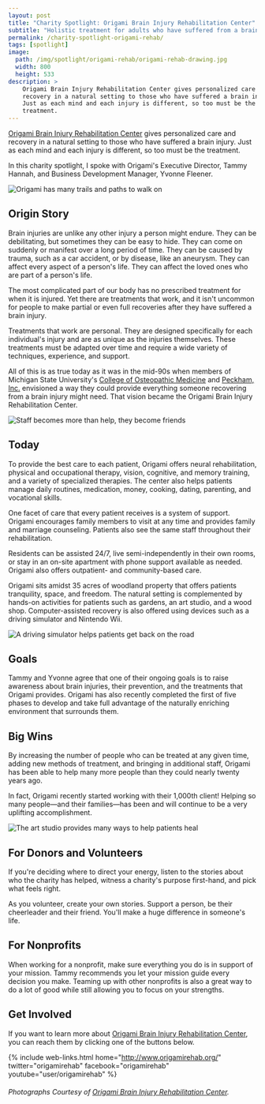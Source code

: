 ```yaml
---
layout: post
title: "Charity Spotlight: Origami Brain Injury Rehabilitation Center"
subtitle: "Holistic treatment for adults who have suffered from a brain injury."
permalink: /charity-spotlight-origami-rehab/
tags: [spotlight]
image:
  path: /img/spotlight/origami-rehab/origami-rehab-drawing.jpg
  width: 800
  height: 533
description: >
    Origami Brain Injury Rehabilitation Center gives personalized care and
    recovery in a natural setting to those who have suffered a brain injury.
    Just as each mind and each injury is different, so too must be the
    treatment.
---
```


[Origami Brain Injury Rehabilitation Center][1] gives personalized care and recovery in a natural setting to those who have suffered a brain injury. Just as each mind and each injury is different, so too must be the treatment.

In this charity spotlight, I spoke with Origami's Executive Director, Tammy Hannah, and Business Development Manager, Yvonne Fleener.

![][6]

## Origin Story

Brain injuries are unlike any other injury a person might endure. They can be debilitating, but sometimes they can be easy to hide. They can come on suddenly or manifest over a long period of time. They can be caused by trauma, such as a car accident, or by disease, like an aneurysm. They can affect every aspect of a person's life. They can affect the loved ones who are part of a person's life.

The most complicated part of our body has no prescribed treatment for when it is injured. Yet there are treatments that work, and it isn't uncommon for people to make partial or even full recoveries after they have suffered a brain injury.

Treatments that work are personal. They are designed specifically for each individual's injury and are as unique as the injuries themselves. These treatments must be adapted over time and require a wide variety of techniques, experience, and support.

All of this is as true today as it was in the mid-90s when members of Michigan State University's [College of Osteopathic Medicine][2] and [Peckham, Inc.][3] envisioned a way they could provide everything someone recovering from a brain injury might need. That vision became the Origami Brain Injury Rehabilitation Center.

![][7]

## Today

To provide the best care to each patient, Origami offers neural rehabilitation, physical and occupational therapy, vision, cognitive, and memory training, and a variety of specialized therapies. The center also helps patients manage daily routines, medication, money, cooking, dating, parenting, and vocational skills.

One facet of care that every patient receives is a system of support. Origami encourages family members to visit at any time and provides family and marriage counseling. Patients also see the same staff throughout their rehabilitation.

Residents can be assisted 24/7, live semi-independently in their own rooms, or stay in an on-site apartment with phone support available as needed. Origami also offers outpatient- and community-based care.

Origami sits amidst 35 acres of woodland property that offers patients tranquility, space, and freedom. The natural setting is complemented by hands-on activities for patients such as gardens, an art studio, and a wood shop. Computer-assisted recovery is also offered using devices such as a driving simulator and Nintendo Wii.

![][5]

## Goals

Tammy and Yvonne agree that one of their ongoing goals is to raise awareness about brain injuries, their prevention, and the treatments that Origami provides. Origami has also recently completed the first of five phases to develop and take full advantage of the naturally enriching environment that surrounds them.

## Big Wins

By increasing the number of people who can be treated at any given time, adding new methods of treatment, and bringing in additional staff, Origami has been able to help many more people than they could nearly twenty years ago.

In fact, Origami recently started working with their 1,000th client! Helping so many people&mdash;and their families&mdash;has been and will continue to be a very uplifting accomplishment.

![][4]

## For Donors and Volunteers

If you're deciding where to direct your energy, listen to the stories about who the charity has helped, witness a charity's purpose first-hand, and pick what feels right.

As you volunteer, create your own stories. Support a person, be their cheerleader and their friend. You'll make a huge difference in someone's life.

## For Nonprofits

When working for a nonprofit, make sure everything you do is in support of your mission. Tammy recommends you let your mission guide every decision you make. Teaming up with other nonprofits is also a great way to do a lot of good while still allowing you to focus on your strengths.

## Get Involved

If you want to learn more about [Origami Brain Injury Rehabilitation Center][1], you can reach them by clicking one of the buttons below.

{% include web-links.html home="http://www.origamirehab.org/" twitter="origamirehab" facebook="origamirehab" youtube="user/origamirehab" %}

###### Photographs Courtesy of [Origami Brain Injury Rehabilitation Center][1].



[1]: http://www.origamirehab.org/ "Origami Brain Injury Rehabilitation Center Homepage"
[2]: http://www.pmr.msu.edu/ "Michigan State University College of Osteopathic Medicine, Physical Medicine and Rehabilitation Department Homepage"
[3]: http://www.peckham.org/ "Peckham, Inc. Homepage"
[4]: /img/spotlight/origami-rehab/origami-rehab-drawing.jpg "The art studio provides many ways to help patients heal"
[5]: /img/spotlight/origami-rehab/origami-rehab-driving.jpg "A driving simulator helps patients get back on the road"
[6]: /img/spotlight/origami-rehab/origami-rehab-moving.jpg "Origami has many trails and paths to walk on"
[7]: /img/spotlight/origami-rehab/origami-rehab-testing.jpg "Staff becomes more than help, they become friends"
